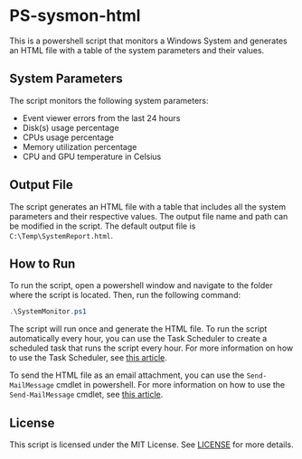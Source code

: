 # PS-sysmon-html
This is a powershell script that monitors a Windows System and generates an HTML file with a table of the system parameters and their values.

## System Parameters

The script monitors the following system parameters:

- Event viewer errors from the last 24 hours
- Disk(s) usage percentage
- CPUs usage percentage
- Memory utilization percentage
- CPU and GPU temperature in Celsius

## Output File

The script generates an HTML file with a table that includes all the system parameters and their respective values. The output file name and path can be modified in the script. The default output file is `C:\Temp\SystemReport.html`.

## How to Run

To run the script, open a powershell window and navigate to the folder where the script is located. Then, run the following command:

```powershell
.\SystemMonitor.ps1
```

The script will run once and generate the HTML file. To run the script automatically every hour, you can use the Task Scheduler to create a scheduled task that runs the script every hour. For more information on how to use the Task Scheduler, see [this article](https://docs.microsoft.com/en-us/windows/win32/taskschd/task-scheduler-start-page).

To send the HTML file as an email attachment, you can use the `Send-MailMessage` cmdlet in powershell. For more information on how to use the `Send-MailMessage` cmdlet, see [this article](https://docs.microsoft.com/en-us/powershell/module/microsoft.powershell.utility/send-mailmessage?view=powershell-7.2).

## License

This script is licensed under the MIT License. See [LICENSE](LICENSE) for more details.
